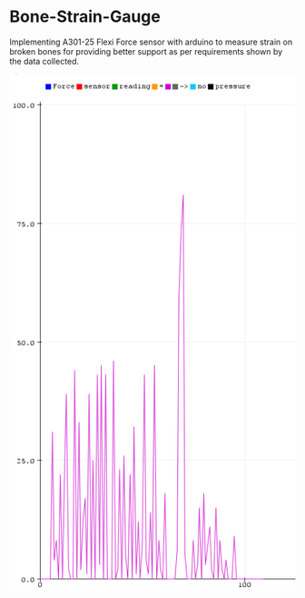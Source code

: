 # Bone-Strain-Gauge
Implementing A301-25 Flexi Force sensor with arduino to measure strain on broken bones for providing better support as per requirements shown by the data collected.

![alt text](https://github.com/Tanmeetsingh24/Bone-Strain-Gauge/blob/main/Data_Graph.png)

